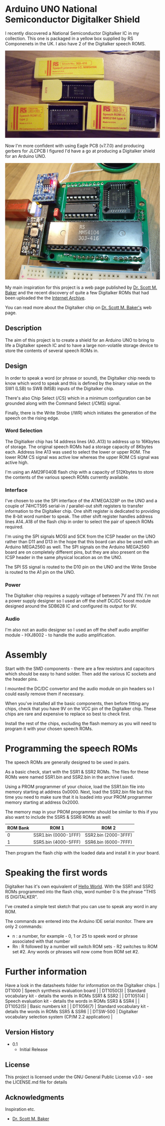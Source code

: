 # Arduino UNO National Semiconductor Digitalker Shield
I recently discovered a National Semiconductor Digitalker IC in my collection. This one is packaged in a yellow box supplied by RS Componenets in the UK. I also have 2 of the Digitalker speech ROMS.

![Yellow boxes](https://github.com/MarkD833/Arduino-Digitalker-Shield/blob/main/images/YellowBoxes.JPG)

Now I'm more confident with using Eagle PCB (v7.7.0) and producing gerbers for JLCPCB I figured I'd have a go at producing a Digitalker shield for an Arduino UNO.

![Digitalker Shield](https://github.com/MarkD833/Arduino-Digitalker-Shield/blob/main/images/Board_2.JPG)

My main inspiration for this project is a web page published by [Dr. Scott M. Baker](https://www.smbaker.com/this-is-digitalker-and-jameco-je520-too-vintage-speech-synthesis) and the recent discovery of quite a few Digitalker ROMs that had been uploaded the the [Internet Archive](https://archive.org/details/digitalker).

You can read more about the Digitalker chip on [Dr. Scott M. Baker's](https://www.smbaker.com/this-is-digitalker-and-jameco-je520-too-vintage-speech-synthesis) web page.

## Description

The aim of this project is to create a shield for an Arduino UNO to bring to life a Digitalker speech IC and to have a large non-volatile storage device to store the contents of several speech ROMs in.

## Design

In order to speak a word (or phrase or sound), the Digitalker chip needs to know which word to speak and this is defined by the binary value on the SW1 (LSB) to SW8 (MSB) inputs of the Digitalker chip.

There's also Chip Select (/CS) which in a minimum configuration can be grounded along with the Command Select (/CMS) signal.

Finally, there is the Write Strobe (/WR) which initiates the generation of the speech on the rising edge.

### Word Selection

The Digitialker chip has 14 address lines (A0..A13) to address up to 16Kbytes of storage. The original speech ROMs had a storage capacity of 8Kbytes each. Address line A13 was used to select the lower or upper ROM. The lower ROM CS signal was active low whereas the upper ROM CS signal was active high.

I'm using an AM29F040B flash chip with a capacity of 512Kbytes to store the contents of the various speech ROMs currently available.

### Interface

I've chosen to use the SPI interface of the ATMEGA328P on the UNO and a couple of 74HCT595 serial-in / parallel-out shift registers to transfer information to the Digitalker chip. One shift register is dedicated to providing the 8-bit word number to speak. The other shift register handles address lines A14..A18 of the flash chip in order to select the pair of speech ROMs required.

I'm using the SPI signals MOSI and SCK from the ICSP header on the UNO rather than D11 and D13 in the hope that this board can also be used with an Arduino MEGA2560 as well. The SPI signals on the Arduino MEGA2560 board are on completely different pins, but they are also present on the ICSP header in the same physical location as on the UNO.

The SPI SS signal is routed to the D10 pin on the UNO and the Write Strobe is routed to the A1 pin on the UNO.   

### Power

The Digitalker chip requires a supply voltage of between 7V and 11V. I'm not a power supply designer so I used an off the shelf DC/DC boost module designed around the SDB628 IC and configured its output for 9V.

### Audio

I'm also not an audio designer so I used an off the shelf audio amplifier module - HXJ8002 - to handle the audio amplification.

# Assembly

Start with the SMD components - there are a few resistors and capacitors which should be easy to hand solder. Then add the various IC sockets and the header pins.

I mounted the DC/DC convertor and the audio module on pin headers so I could easily remove them if necessary.

When you've installed all the basic components, then before fitting any chips, check that you have 9V on the VCC pin of the Digitalker chip. These chips are rare and expensive to replace so best to check first.

Install the rest of the chips, excluding the flash memory as you will need to program it with your chosen speech ROMs. 

# Programming the speech ROMs

The speech ROMs are generally designed to be used in pairs.

As a basic check, start with the SSR1 & SSR2 ROMs. The files for these ROMs were named SSR1.bin and SSR2.bin in the archive I used.

Using a PROM programmer of your choice, load the SSR1.bin file into memory starting at address 0x0000. Next, load the SSR2.bin file but this time you need to make sure that it is loaded into your PROM programmer memory starting at address 0x2000.

The memory map in your PROM programmer should be similar to this if you also want to include the SSR5 & SSR6 ROMs as well:

 | ROM Bank | ROM 1 | ROM 2 |
 | -------- | ----- | ----- |
 | 0        | SSR1.bin (0000-1FFF) | SSR2.bin (2000-3FFF) |
 | 1        | SSR5.bin (4000-5FFF) | SSR6.bin (6000-7FFF) |
 
Then program the flash chip with the loaded data and install it in your board.

# Speaking the first words

Digitalker has it's own equivalent of [Hello World](https://en.wikipedia.org/wiki/%22Hello,_World!%22_program). With the SSR1 and SSR2 ROMs programmed into the flash chip, word number 0 is the phrase "THIS IS DIGITALKER".

I've created a simple test sketch that you can use to speak any word in any ROM.

The commands are entered into the Arduino IDE serial monitor. There are only 2 commands:
* n : a number, for example - 0, 1 or 25 to speek word or phrase associated with that number
* Rn : R followed by a number will switch ROM sets - R2 switches to ROM set #2. Any words or phrases will now come from ROM set #2.

# Further information

Have a look in the datasheets folder for information on the Digitalker chips.
| DT1000 | Speech synthesis evaluation board |
| DT1050(3) | Standard vocabulary kit - details the words in ROMs SSR1 & SSR2 |
| DT1051(4) | Speech evaluation kit - details the words in ROMs SSR3 & SSR4 |
| DT1052(5) | Basic numbers kit |
| DT1056(7) | Standard vocabulary kit - details the words in ROMs SSR5 & SSR6 |
| DTSW-500  | Digitalker vocabulary selection system (CP/M 2.2 application) |

## Version History

* 0.1
    * Initial Release

## License

This project is licensed under the GNU General Public License v3.0 - see the LICENSE.md file for details

## Acknowledgments

Inspiration etc.
* [Dr. Scott M. Baker](https://www.smbaker.com/this-is-digitalker-and-jameco-je520-too-vintage-speech-synthesis)
